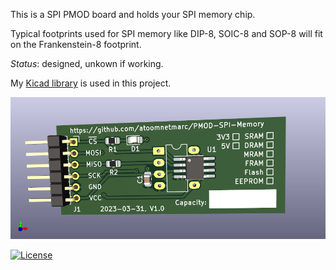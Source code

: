 This is a SPI PMOD board and holds your SPI memory chip.

Typical footprints used for SPI memory like DIP-8, SOIC-8 and SOP-8 will fit on the Frankenstein-8 footprint.

*Status*: designed, unkown if working.

My [Kicad library](https://github.com/atoomnetmarc/ATOOMNETKICAD) is used in this project.

![](Kicad/PMOD%20SPI%20Memory-render.png)

[![License](https://img.shields.io/badge/License-Apache%202.0-blue.svg)](https://opensource.org/licenses/Apache-2.0)
